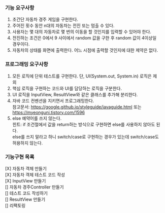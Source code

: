 ### 기능 요구사항
1. 초간단 자동차 경주 게임을 구현한다.
2. 주어진 횟수 동안 n대의 자동차는 전진 또는 멈출 수 있다.
3. 사용자는 몇 대의 자동차로 몇 번의 이동을 할 것인지를 입력할 수 있어야 한다.
4. 전진하는 조건은 0에서 9 사이에서 random 값을 구한 후 random 값이 4이상일 경우이다.
5. 자동차의 상태를 화면에 출력한다. 어느 시점에 출력할 것인지에 대한 제약은 없다.

### 프로그래밍 요구사항 
1. 모든 로직에 단위 테스트를 구현한다. 단, UI(System.out, System.in) 로직은 제외
2. 핵심 로직을 구현하는 코드와 UI를 담당하는 로직을 구분한다.
3. UI 로직을 InputView, ResultView와 같은 클래스를 추가해 분리한다.
4. 자바 코드 컨벤션을 지키면서 프로그래밍한다.  
참고문서: https://google.github.io/styleguide/javaguide.html 또는 https://myeonguni.tistory.com/1596
5. else 예약어를 쓰지 않는다.  
힌트: if 조건절에서 값을 return하는 방식으로 구현하면 else를 사용하지 않아도 된다.  
else를 쓰지 말라고 하니 switch/case로 구현하는 경우가 있는데 switch/case도 허용하지 않는다.

### 기능구현 목록
[X] 자동차 객체 만들기   
[X] 자동차 객체 테스트 코드 작성  
[X] InputView 만들기   
[] 자동차 경주Controller 만들기  
[] 테스트 코드 작성하기   
[] ResultView 만들기  
[] 리팩토링

